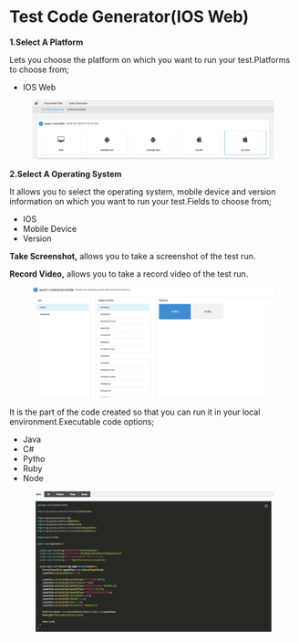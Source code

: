 # Test Code Generator(IOS Web)

**1.Select A Platform**

Lets you choose the platform on which you want to run your test.Platforms to choose from;

* IOS Web

<figure><img src="../../.gitbook/assets/Ekran Resmi 2023-06-22 09.06.18.png" alt=""><figcaption></figcaption></figure>

**2.Select A Operating System**

It allows you to select the operating system, mobile device and version information on which you want to run your test.Fields to choose from;

* IOS
* Mobile Device
* Version

**Take Screenshot,** allows you to take a screenshot of the test run.

**Record Video,** allows you to take a record video of the test run.

<figure><img src="../../.gitbook/assets/Ekran Resmi 2023-06-22 09.06.42.png" alt=""><figcaption></figcaption></figure>

It is the part of the code created so that you can run it in your local environment.Executable code options;

* Java
* C#
* Pytho
* Ruby
* Node

<figure><img src="../../.gitbook/assets/Ekran Resmi 2023-06-22 09.07.04.png" alt=""><figcaption></figcaption></figure>
